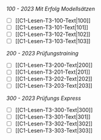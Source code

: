 *100 - 2023 Mit Erfolg Modellsätzen*
- [ ] [[C1-Lesen-T3-100-Text|100]]
- [ ] [[C1-Lesen-T3-101-Text|101]]
- [ ] [[C1-Lesen-T3-102-Text|102]]
- [ ] [[C1-Lesen-T3-103-Text|103]]

*200 - 2023 Prüfungstraining*
- [ ] [[C1-Lesen-T3-200-Text|200]]
- [ ] [[C1-Lesen-T3-201-Text|201]]
- [ ] [[C1-Lesen-T3-202-Text|202]]
- [ ] [[C1-Lesen-T3-203-Text|203]]

*300 - 2023 Prüfungs Express*
- [ ] [[C1-Lesen-T3-300-Text|300]]
- [ ] [[C1-Lesen-T3-301-Text|301]]
- [ ] [[C1-Lesen-T3-302-Text|302]]
- [ ] [[C1-Lesen-T3-303-Text|303]]
